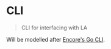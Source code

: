 # CLI

> CLI for interfacing with LA

Will be modelled after [Encore's Go CLI](https://github.com/encoredev/encore/tree/main/cli/cmd/encore).
